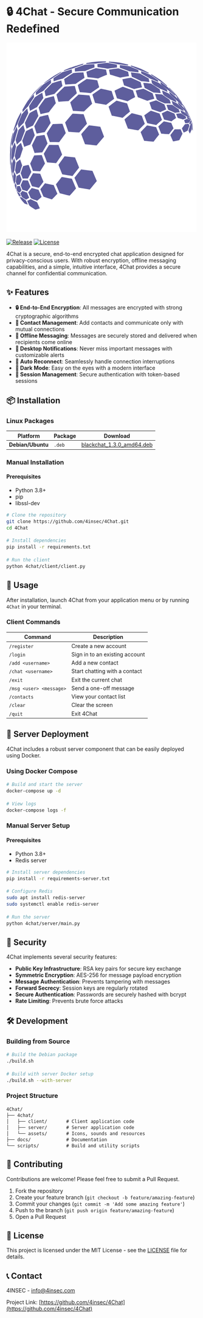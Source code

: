 # 🔒 4Chat - Secure Communication Redefined

![4Chat Banner](./release-banner.png)

[![Release](https://img.shields.io/github/v/release/4insec/4Chat?include_prereleases)](https://github.com/4insec/4Chat/releases)
[![License](https://img.shields.io/badge/License-MIT-blue.svg)](LICENSE)

4Chat is a secure, end-to-end encrypted chat application designed for privacy-conscious users. With robust encryption, offline messaging capabilities, and a simple, intuitive interface, 4Chat provides a secure channel for confidential communication.

## ✨ Features

- **🔒 End-to-End Encryption**: All messages are encrypted with strong cryptographic algorithms
- **👥 Contact Management**: Add contacts and communicate only with mutual connections
- **📲 Offline Messaging**: Messages are securely stored and delivered when recipients come online
- **🔔 Desktop Notifications**: Never miss important messages with customizable alerts
- **🔄 Auto Reconnect**: Seamlessly handle connection interruptions
- **🌙 Dark Mode**: Easy on the eyes with a modern interface
- **🔑 Session Management**: Secure authentication with token-based sessions

## 📦 Installation

### Linux Packages

| Platform | Package | Download |
|----------|---------|----------|
| **Debian/Ubuntu** | `.deb` | [blackchat_1.3.0_amd64.deb](https://github.com/4insec/4Chat/releases/latest/download/blackchat_1.3.0_amd64.deb) |

### Manual Installation

#### Prerequisites
- Python 3.8+
- pip
- libssl-dev

```bash
# Clone the repository
git clone https://github.com/4insec/4Chat.git
cd 4Chat

# Install dependencies
pip install -r requirements.txt

# Run the client
python 4chat/client/client.py
```

## 🚀 Usage

After installation, launch 4Chat from your application menu or by running `4Chat` in your terminal.

### Client Commands

| Command | Description |
|---------|-------------|
| `/register` | Create a new account |
| `/login` | Sign in to an existing account |
| `/add <username>` | Add a new contact |
| `/chat <username>` | Start chatting with a contact |
| `/exit` | Exit the current chat |
| `/msg <user> <message>` | Send a one-off message |
| `/contacts` | View your contact list |
| `/clear` | Clear the screen |
| `/quit` | Exit 4Chat |

## 🔧 Server Deployment

4Chat includes a robust server component that can be easily deployed using Docker.

### Using Docker Compose

```bash
# Build and start the server
docker-compose up -d

# View logs
docker-compose logs -f
```

### Manual Server Setup

#### Prerequisites
- Python 3.8+
- Redis server

```bash
# Install server dependencies
pip install -r requirements-server.txt

# Configure Redis
sudo apt install redis-server
sudo systemctl enable redis-server

# Run the server
python 4chat/server/main.py
```

## 🔐 Security

4Chat implements several security features:

- **Public Key Infrastructure**: RSA key pairs for secure key exchange
- **Symmetric Encryption**: AES-256 for message payload encryption
- **Message Authentication**: Prevents tampering with messages
- **Forward Secrecy**: Session keys are regularly rotated
- **Secure Authentication**: Passwords are securely hashed with bcrypt
- **Rate Limiting**: Prevents brute force attacks

## 🛠️ Development

### Building from Source

```bash
# Build the Debian package
./build.sh

# Build with server Docker setup
./build.sh --with-server
```

### Project Structure

```
4Chat/
├── 4chat/
│   ├── client/       # Client application code
│   ├── server/       # Server application code
│   └── assets/       # Icons, sounds and resources
├── docs/             # Documentation
└── scripts/          # Build and utility scripts
```

## 🤝 Contributing

Contributions are welcome! Please feel free to submit a Pull Request.

1. Fork the repository
2. Create your feature branch (`git checkout -b feature/amazing-feature`)
3. Commit your changes (`git commit -m 'Add some amazing feature'`)
4. Push to the branch (`git push origin feature/amazing-feature`)
5. Open a Pull Request

## 📄 License

This project is licensed under the MIT License - see the [LICENSE](LICENSE) file for details.

## 📞 Contact

4INSEC - [info@4insec.com](mailto:info@4insec.com)

Project Link: [https://github.com/4insec/4Chat](https://github.com/4insec/4Chat)